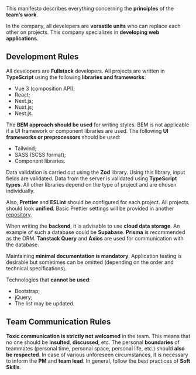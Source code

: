 This manifesto describes everything concerning the **principles** of the **team’s work**.

In the company, all developers are **versatile units** who can replace each other on projects.
This company specializes in **developing web applications**.

## Development Rules

All developers are **Fullstack** developers. All projects are written in **TypeScript** using the following **libraries and frameworks**:

- Vue 3 (composition API);
- React;
- Next.js;
- Nuxt.js;
- Nest.js.

The **BEM approach should be used** for writing styles. BEM is not applicable if a UI framework or component libraries are used.
The following **UI frameworks or preprocessors** should be used:

- Tailwind;
- SASS (SCSS format);
- Component libraries.

Data validation is carried out using the **Zod** library. Using this library, input fields are validated. Data from the server is validated using **TypeScript types**.
All other libraries depend on the type of project and are chosen individually.

Also, **Prettier** and **ESLint** should be configured for each project. All projects should look **unified**. Basic Prettier settings will be provided in another [repository]().

When writing the **backend**, it is advisable to use **cloud data storage**. An example of such a database could be **Supabase**. **Prisma** is recommended as the ORM. **Tanstack Query** and **Axios** are used for communication with the database.

Maintaining **minimal documentation is mandatory**. Application testing is desirable but sometimes can be omitted (depending on the order and technical specifications).

Technologies that **cannot be used**:

- Bootstrap;
- jQuery;
- The list may be updated.

## Team Communication Rules

**Toxic communication is strictly not welcomed** in the team.
This means that no one should be **insulted**, **discussed**, etc. The personal **boundaries** of teammates (personal time, personal space, personal life, etc.) should **also be respected**.
In case of various unforeseen circumstances, it is necessary to inform the **PM** and **team lead**.
In general, follow the best practices of **Soft Skills**.
